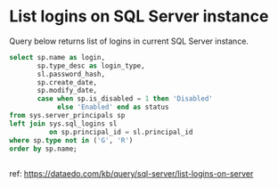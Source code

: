# List logins on SQL Server instance

Query below returns list of logins in current SQL Server instance.


``` sql
select sp.name as login,
       sp.type_desc as login_type,
       sl.password_hash,
       sp.create_date,
       sp.modify_date,
       case when sp.is_disabled = 1 then 'Disabled'
            else 'Enabled' end as status
from sys.server_principals sp
left join sys.sql_logins sl
          on sp.principal_id = sl.principal_id
where sp.type not in ('G', 'R')
order by sp.name;
	
```

ref: https://dataedo.com/kb/query/sql-server/list-logins-on-server